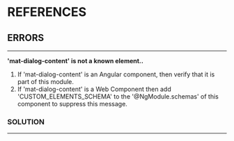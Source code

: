 # REFERENCES  

## ERRORS    

--- 

**'mat-dialog-content' is not a known element..**  
1. If 'mat-dialog-content' is an Angular component, then verify that it is part of this module.
2. If 'mat-dialog-content' is a Web Component then add 'CUSTOM_ELEMENTS_SCHEMA' to the '@NgModule.schemas' of this component to suppress this message.

### SOLUTION

--- 